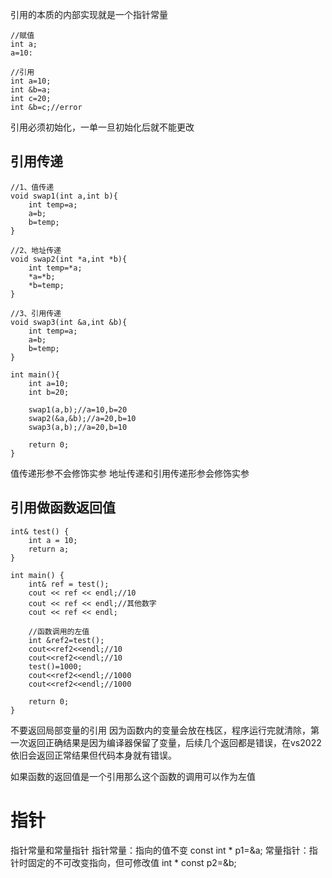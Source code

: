 引用的本质的内部实现就是一个指针常量
```
//赋值
int a;
a=10:

//引用
int a=10;
int &b=a;
int c=20;
int &b=c;//error
```
引用必须初始化，一单一旦初始化后就不能更改

## 引用传递
```
//1、值传递
void swap1(int a,int b){
	int temp=a;
	a=b;
	b=temp;
}

//2、地址传递
void swap2(int *a,int *b){
	int temp=*a;
	*a=*b;
	*b=temp;
}

//3、引用传递
void swap3(int &a,int &b){
	int temp=a;
	a=b;
	b=temp;
}

int main(){
	int a=10;
	int b=20;
	
	swap1(a,b);//a=10,b=20
	swap2(&a,&b);//a=20,b=10
	swap3(a,b);//a=20,b=10
	
	return 0;
}
```
值传递形参不会修饰实参
地址传递和引用传递形参会修饰实参

## 引用做函数返回值

```
int& test() {
    int a = 10;
    return a;
}

int main() {
    int& ref = test();
    cout << ref << endl;//10
    cout << ref << endl;//其他数字
    cout << ref << endl;
    
	//函数调用的左值
	int &ref2=test();
	cout<<ref2<<endl;//10
	cout<<ref2<<endl;//10
	test()=1000;
	cout<<ref2<<endl;//1000
	cout<<ref2<<endl;//1000
	
    return 0;
}
```
不要返回局部变量的引用
因为函数内的变量会放在栈区，程序运行完就清除，第一次返回正确结果是因为编译器保留了变量，后续几个返回都是错误，在vs2022依旧会返回正常结果但代码本身就有错误。

如果函数的返回值是一个引用那么这个函数的调用可以作为左值

# 指针
指针常量和常量指针
指针常量：指向的值不变
const int * p1=&a;
常量指针：指针时固定的不可改变指向，但可修改值
int * const p2=&b;